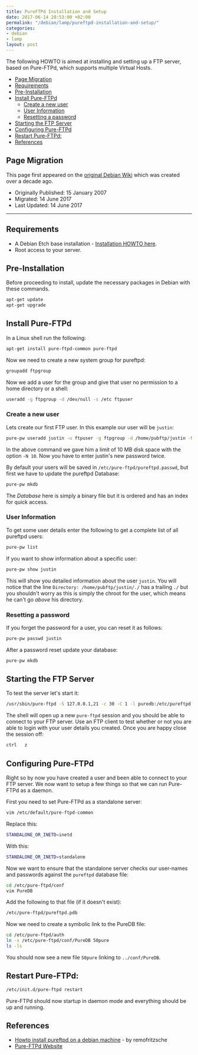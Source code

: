 ```yaml
---
title: PureFTPd Installation and Setup
date: 2017-06-14 20:53:00 +02:00
permalink: "/debian/lamp/pureftpd-installation-and-setup/"
categories:
- debian
- lamp
layout: post
---
```


The following HOWTO is aimed at installing and setting up a FTP server, based on Pure-FTPd, which supports multiple Virtual Hosts.

<!-- MarkdownTOC -->

- [Page Migration](#page-migration)
- [Requirements](#requirements)
- [Pre-Installation](#pre-installation)
- [Install Pure-FTPd](#install-pure-ftpd)
    - [Create a new user](#create-a-new-user)
    - [User Information](#user-information)
    - [Resetting a password](#resetting-a-password)
- [Starting the FTP Server](#starting-the-ftp-server)
- [Configuring Pure-FTPd](#configuring-pure-ftpd)
- [Restart Pure-FTPd:](#restart-pure-ftpd)
- [References](#references)

<!-- /MarkdownTOC -->

## Page Migration
This page first appeared on the [original Debian Wiki][history] which was created over a decade ago.

 - Originally Published: 15 January 2007
 - Migrated: 14 June 2017
 - Last Updated: 14 June 2017

---

## Requirements

 - A Debian Etch base installation - [Installation HOWTO here][debian-etch-install].
 - Root access to your server.

## Pre-Installation

Before proceeding to install, update the necessary packages in Debian with these commands.
```bash
apt-get update
apt-get upgrade
```

## Install Pure-FTPd
In a Linux shell run the following:
```bash
apt-get install pure-ftpd-common pure-ftpd
```
Now we need to create a new system group for pureftpd:
```bash
groupadd ftpgroup
```
Now we add a user for the group and give that user no permission to a home directory or a shell:
```bash
useradd -g ftpgroup -d /dev/null -s /etc ftpuser
```
### Create a new user
Lets create our first FTP user. In this example our user will be `justin`:
```bash
pure-pw useradd justin -u ftpuser -g ftpgroup -d /home/pubftp/justin -N 10
```
In the above command we gave him a limit of 10 MB disk space with the option `-N 10`. Now you have to enter justin's new password twice.

By default your users will be saved in `/etc/pure-ftpd/pureftpd.passwd`, but first we have to update the pureftpd Database:
```bash
pure-pw mkdb
```
The _Database_ here is simply a binary file but it is ordered and has an index for quick access.

### User Information
To get some user details enter the following to get a complete list of all pureftpd users:
```bash
pure-pw list
```
If you want to show information about a specific user:
```bash
pure-pw show justin
```
This will show you detailed information about the user `justin`.
You will notice that the line `Directory: /home/pubftp/justin/./` has a trailing `./` but you shouldn't worry as this is simply the chroot for the user, which means he can't go _above_ his directory.

### Resetting a password
If you forget the password for a user, you can reset it as follows:
```bash
pure-pw passwd justin
```
After a password reset update your database:
```bash
pure-pw mkdb
```

## Starting the FTP Server
To test the server let's start it:
```bash
/usr/sbin/pure-ftpd -S 127.0.0.1,21 -c 30 -C 1 -l puredb:/etc/pureftpd.pdb -x -E -j -R
```
The shell will open up a new `pure-ftpd` session and you should be able to connect to your FTP server. Use an FTP client to test whether or not you are able to login with your user details you created.
Once you are happy close the session off:
```bash
ctrl   z
```

## Configuring Pure-FTPd
Right so by now you have created a user and been able to connect to your FTP server. We now want to setup a few things so that we can run Pure-FTPd as a daemon.

First you need to set Pure-FTPd as a standalone server:
```bash
vim /etc/default/pure-ftpd-common
```
Replace this:
```bash
STANDALONE_OR_INETD=inetd
```
With this:
```bash
STANDALONE_OR_INETD=standalone
```
Now we want to ensure that the standalone server checks our user-names and passwords against the `pureftpd` database file:
```bash
cd /etc/pure-ftpd/conf
vim PureDB
```
Add the following to that file (if it doesn't exist):
```bash
/etc/pure-ftpd/pureftpd.pdb
```
Now we need to create a symbolic link to the PureDB file:
```bash
cd /etc/pure-ftpd/auth
ln -s /etc/pure-ftpd/conf/PureDB 50pure
ls -ls
```
You should now see a new file `50pure` linking to `../conf/PureDB`.

## Restart Pure-FTPd:
```bash
/etc/init.d/pure-ftpd restart
```
Pure-FTPd should now startup in daemon mode and everything should be up and running.

## References

 - [Howto install pureftpd on a debian machine][ref1] - by remofritzsche
 - [Pure-FTPd Website][ref2]

[debian-etch-install]: /debian/installing-a-debian-etch-base-system/
[history]: /howto-history/
[ref1]: http://www.debian-administration.org/articles/383
[ref2]: http://www.pureftpd.org/
